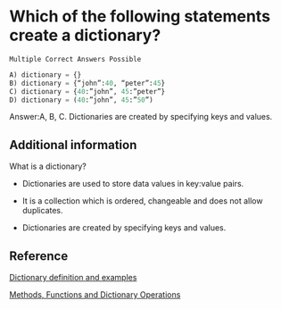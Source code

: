 # Which of the following statements create a dictionary?

`Multiple Correct Answers Possible`

```python
A) dictionary = {}
B) dictionary = {“john”:40, “peter”:45}
C) dictionary = {40:”john”, 45:”peter”}
D) dictionary = (40:”john”, 45:”50”)
```

Answer:A, B, C. Dictionaries are created by specifying keys and values.

## Additional information

What is a dictionary?

- Dictionaries are used to store data values in key:value pairs.

- It is a collection which is ordered, changeable and does not allow duplicates.

- Dictionaries are created by specifying keys and values.

## Reference

[Dictionary definition and examples](https://www.w3schools.com/python/python_dictionaries.asp)

[Methods, Functions and Dictionary Operations](https://data-flair.training/blogs/python-dictionary/)
